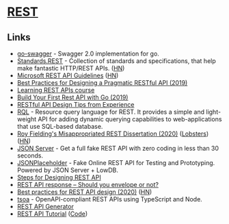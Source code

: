 # [REST](https://en.wikipedia.org/wiki/Representational_state_transfer)

## Links

- [go-swagger](https://github.com/go-swagger/go-swagger) - Swagger 2.0 implementation for go.
- [Standards.REST](http://standards.rest/) - Collection of standards and specifications, that help make fantastic HTTP/REST APIs. ([HN](https://news.ycombinator.com/item?id=19943008))
- [Microsoft REST API Guidelines](https://github.com/Microsoft/api-guidelines/blob/master/Guidelines.md) ([HN](https://news.ycombinator.com/item?id=21609807))
- [Best Practices for Designing a Pragmatic RESTful API (2019)](https://www.vinaysahni.com/best-practices-for-a-pragmatic-restful-api)
- [Learning REST APIs course](https://www.linkedin.com/learning/learning-rest-apis)
- [Build Your First Rest API with Go (2019)](https://dev.to/moficodes/build-your-first-rest-api-with-go-2gcj)
- [RESTful API Design Tips from Experience](https://github.com/ptboyer/restful-api-design-tips)
- [RQL](https://github.com/a8m/rql) - Resource query language for REST. It provides a simple and light-weight API for adding dynamic querying capabilities to web-applications that use SQL-based database.
- [Roy Fielding's Misappropriated REST Dissertation (2020)](https://twobithistory.org/2020/06/28/rest.html) ([Lobsters](https://lobste.rs/s/rbom5a/roy_fielding_s_misappropriated_rest)) ([HN](https://news.ycombinator.com/item?id=23670238))
- [JSON Server](https://github.com/typicode/json-server) - Get a full fake REST API with zero coding in less than 30 seconds.
- [JSONPlaceholder](https://jsonplaceholder.typicode.com/) - Fake Online REST API for Testing and Prototyping. Powered by JSON Server + LowDB.
- [Steps for Designing REST API](https://www.wutsi.com/read/246/5-steps-for-designing-your-rest-apis)
- [REST API response – Should you envelope or not?](https://news.ycombinator.com/item?id=25913429)
- [Best practices for REST API design (2020)](https://stackoverflow.blog/2020/03/02/best-practices-for-rest-api-design/) ([HN](https://news.ycombinator.com/item?id=26225373))
- [tsoa](https://github.com/lukeautry/tsoa) - OpenAPI-compliant REST APIs using TypeScript and Node.
- [REST API Generator](https://retool.com/api-generator/)
- [REST API Tutorial](https://www.restapitutorial.com/) ([Code](https://github.com/tfredrich/RestApiTutorial.com))
